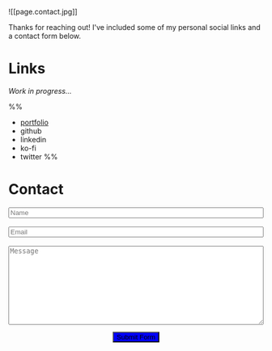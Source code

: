 ![[page.contact.jpg]]

Thanks for reaching out! I've included some of my personal social links and a contact form below.

# Links

*Work in progress...*

%%
- [portfolio](https://harttraveller.com)
- github
- linkedin
- ko-fi
- twitter
%%
# Contact

<form target="_blank" action="https://formsubmit.co/hexes.town.0y@icloud.com" method="POST"><div class="form-group"><div class="form-row"><input type="text" name="name" class="form-control" placeholder="Name" style="width: 100% !important;" required><br><br><div class="col"><input type="email" name="email" class="form-control" placeholder="Email" style="width: 100% !important;" required></div></div></div><br><div class="form-group"><textarea placeholder="Message" class="form-control" name="message" rows="10" style="width: 100% !important;" required></textarea></div><p></p><div align="center"><button type="submit" class="btn btn-lg btn-dark btn-block" style="background-color: blue;">Submit Form</button></div></form>







